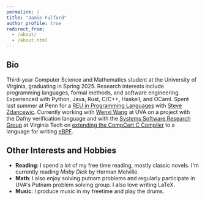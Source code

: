 ```yaml
---
permalink: /
title: "Jamie Fulford"
author_profile: true
redirect_from:
  - /about/
  - /about.html
---
```


## Bio

Third-year Computer Science and Mathematics student at the University of Virginia, graduating in Spring 2025.
Research interests include programming languages, formal methods, and software engineering.
Experienced with Python, Java, Rust, C/C++, Haskell, and OCaml.
Spent last summer at Penn for a [REU in Programming Languages](https://penn-repl.github.io/) with [Steve Zdancewic](https://www.cis.upenn.edu/~stevez/).
Currently working with [Wenxi Wang](https://wenxiwang.github.io/) at UVA on a project with the Dafny verification language
and with the [Systems Software Research Group](https://www.ssrg.ece.vt.edu/index.php) at Virginia Tech on [extending the CompCert C Compiler](https://github.com/ssrg-vt/BeePL_compcert)
to a language for writing [eBPF](https://en.wikipedia.org/wiki/EBPF).

## Other Interests and Hobbies

- **Reading**: I spend a lot of my free time reading, mostly classic novels. I'm currently reading _Moby Dick_ by Herman Melville.
- **Math**: I also enjoy solving putnam problems and regularly participate in UVA's Putnam problem solving group. I also love writing LaTeX.
- **Music**: I produce music in my freetime and play the drums.
